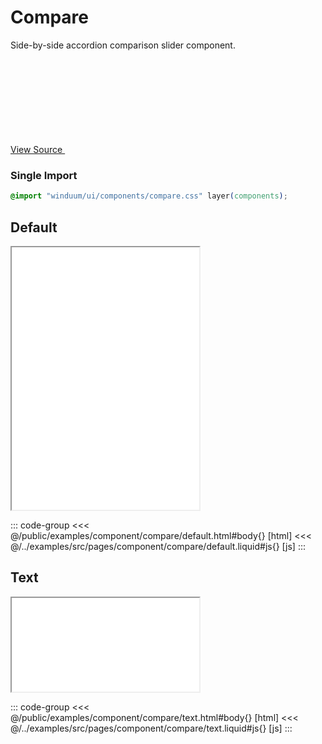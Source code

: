 # Compare

Side-by-side accordion comparison slider component.

<a href="https://github.com/winduum/winduum/blob/main/src/components/field.css" target="_blank" rel="noreferrer" class="winduum-gh-link">View Source <svg><use href="#icon-gh" /></svg></a>

### Single Import

```css
@import "winduum/ui/components/compare.css" layer(components);
```

## Default

<iframe onload="this.style.visibility = 'visible';" src="/examples/component/compare/default.html" style="height: 420px"></iframe>

::: code-group
<<< @/public/examples/component/compare/default.html#body{} [html]
<<< @/../examples/src/pages/component/compare/default.liquid#js{} [js]
:::

## Text

<iframe onload="this.style.visibility = 'visible';" src="/examples/component/compare/text.html"></iframe>

::: code-group
<<< @/public/examples/component/compare/text.html#body{} [html]
<<< @/../examples/src/pages/component/compare/text.liquid#js{} [js]
:::
